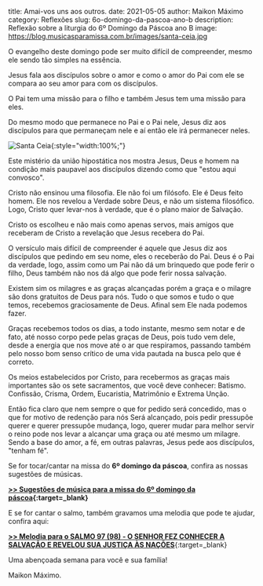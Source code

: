 ﻿title: Amai-vos uns aos outros.
date: 2021-05-05
author: Maikon Máximo
category: Reflexões
slug: 6o-domingo-da-pascoa-ano-b
description: Reflexão sobre a liturgia do 6º Domingo da Páscoa ano B
image: https://blog.musicasparamissa.com.br/images/santa-ceia.jpg

O evangelho deste domingo pode ser muito difícil de compreender,
mesmo ele sendo tão simples na essência.

Jesus fala aos discípulos sobre o amor e como o amor do Pai com ele se compara ao seu amor para com os discípulos.

O Pai tem uma missão para o filho e também Jesus tem uma missão para eles.

Do mesmo modo que permanece no Pai e o Pai nele,
Jesus diz aos discípulos para que permaneçam nele e aí então ele irá permanecer neles.

![Santa Ceia](https://blog.musicasparamissa.com.br/images/santa-ceia.jpg){:style="width:100%;"}

Este mistério da união hipostática nos mostra Jesus,
Deus e homem na condição mais paupavel aos discípulos dizendo como que "estou aqui convosco".

Cristo não ensinou uma filosofia. Ele não foi um filósofo. Ele é Deus feito homem.
Ele nos revelou a Verdade sobre Deus, e não um sistema filosófico.
Logo, Cristo quer levar-nos à verdade, que é o plano maior de Salvação.

Cristo os escolheu e não mais como apenas servos,
mais amigos que receberam de Cristo a revelação que Jesus recebera do Pai.

O versículo mais difícil de compreender é aquele que Jesus diz aos discípulos que pedindo em seu nome, eles o receberão do Pai.
Deus é o Pai da verdade, logo, assim como um Pai não dá um brinquedo que pode ferir o filho,
Deus também não nos dá algo que pode ferir nossa salvação.

Existem sim os milagres e as graças alcançadas porém a graça e o milagre são dons gratuitos de Deus para nós.
Tudo o que somos e tudo o que temos, recebemos graciosamente de Deus.
Afinal sem Ele nada podemos fazer.

Graças recebemos todos os dias, a todo instante, mesmo sem notar e de fato, até nosso corpo pede pelas graças de Deus,
pois tudo vem dele, desde a energia que nos move até o ar que respiramos,
passando também pelo nosso bom senso crítico de uma vida pautada na busca pelo que é correto.

Os meios estabelecidos por Cristo, para recebermos as graças mais importantes são os sete sacramentos,
que você deve conhecer: Batismo. Confissão, Crisma, Ordem, Eucaristia, Matrimônio e Extrema Unção.

Então fica claro que nem sempre o que for pedido será concedido,
mas o que for motivo de redenção para nós Será alcançado,
pois pedir pressupõe querer e querer pressupõe mudança, logo,
querer mudar para melhor servir o reino pode nos levar a alcançar uma graça ou até mesmo um milagre.
Sendo a base do amor, a fé, em outras palavras, Jesus pede aos discípulos, "tenham fé".

Se for tocar/cantar na missa do **6º domingo da páscoa**, confira as nossas sugestões de músicas.

**[>> Sugestões de música para a missa do 6º domingo da páscoa](https://musicasparamissa.com.br/sugestoes-para/6o-domingo-da-pascoa-ano-b/){:target=\_blank}**

E se for cantar o salmo, também gravamos uma melodia que pode te ajudar, confira aqui:

[**>> Melodia para o SALMO 97 (98) - O SENHOR FEZ CONHECER A SALVAÇÃO E REVELOU SUA JUSTIÇA ÀS NAÇÕES**](https://musicasparamissa.com.br/musica/salmo-97-98-o-senhor-fez-conhecer-a-salvacao-e-revelou/){:target=\_blank}

Uma abençoada semana para você e sua família!

Maikon Máximo.
